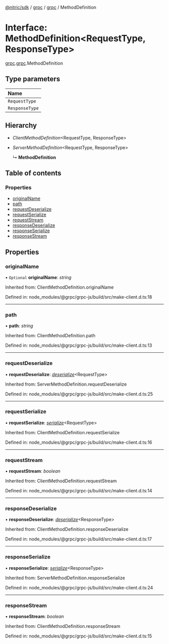 [@nitric/sdk](../README.md) / [grpc](../modules/grpc.md) / [grpc](../modules/grpc.grpc-1.md) / MethodDefinition

# Interface: MethodDefinition<RequestType, ResponseType\>

[grpc](../modules/grpc.md).[grpc](../modules/grpc.grpc-1.md).MethodDefinition

## Type parameters

Name |
:------ |
`RequestType` |
`ResponseType` |

## Hierarchy

* *ClientMethodDefinition*<RequestType, ResponseType\>

* *ServerMethodDefinition*<RequestType, ResponseType\>

  ↳ **MethodDefinition**

## Table of contents

### Properties

- [originalName](grpc.grpc-1.methoddefinition.md#originalname)
- [path](grpc.grpc-1.methoddefinition.md#path)
- [requestDeserialize](grpc.grpc-1.methoddefinition.md#requestdeserialize)
- [requestSerialize](grpc.grpc-1.methoddefinition.md#requestserialize)
- [requestStream](grpc.grpc-1.methoddefinition.md#requeststream)
- [responseDeserialize](grpc.grpc-1.methoddefinition.md#responsedeserialize)
- [responseSerialize](grpc.grpc-1.methoddefinition.md#responseserialize)
- [responseStream](grpc.grpc-1.methoddefinition.md#responsestream)

## Properties

### originalName

• `Optional` **originalName**: *string*

Inherited from: ClientMethodDefinition.originalName

Defined in: node_modules/@grpc/grpc-js/build/src/make-client.d.ts:18

___

### path

• **path**: *string*

Inherited from: ClientMethodDefinition.path

Defined in: node_modules/@grpc/grpc-js/build/src/make-client.d.ts:13

___

### requestDeserialize

• **requestDeserialize**: [*deserialize*](grpc.grpc-1.deserialize.md)<RequestType\>

Inherited from: ServerMethodDefinition.requestDeserialize

Defined in: node_modules/@grpc/grpc-js/build/src/make-client.d.ts:25

___

### requestSerialize

• **requestSerialize**: [*serialize*](grpc.grpc-1.serialize.md)<RequestType\>

Inherited from: ClientMethodDefinition.requestSerialize

Defined in: node_modules/@grpc/grpc-js/build/src/make-client.d.ts:16

___

### requestStream

• **requestStream**: *boolean*

Inherited from: ClientMethodDefinition.requestStream

Defined in: node_modules/@grpc/grpc-js/build/src/make-client.d.ts:14

___

### responseDeserialize

• **responseDeserialize**: [*deserialize*](grpc.grpc-1.deserialize.md)<ResponseType\>

Inherited from: ClientMethodDefinition.responseDeserialize

Defined in: node_modules/@grpc/grpc-js/build/src/make-client.d.ts:17

___

### responseSerialize

• **responseSerialize**: [*serialize*](grpc.grpc-1.serialize.md)<ResponseType\>

Inherited from: ServerMethodDefinition.responseSerialize

Defined in: node_modules/@grpc/grpc-js/build/src/make-client.d.ts:24

___

### responseStream

• **responseStream**: *boolean*

Inherited from: ClientMethodDefinition.responseStream

Defined in: node_modules/@grpc/grpc-js/build/src/make-client.d.ts:15
